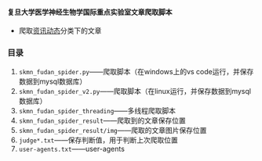 #### 复旦大学医学神经生物学国际重点实验室文章爬取脚本
- 爬取[资讯动态](http://skmn.fudan.edu.cn/Data/List/zxdt1)分类下的文章


### 目录
1. `skmn_fudan_spider.py`——爬取脚本（在windows上的vs code运行，并保存数据到mysql数据库）
1. `skmn_fudan_spider_v2.py`——爬取脚本（在linux运行，并保存数据到mysql数据库）
2. `skmn_fudan_spider_threading`——多线程爬取脚本
3. `skmn_fudan_spider_result`——爬取到的文章保存位置
4. `skmn_fudan_spider_result/img`——爬取的文章图片保存位置
5. `judge*.txt`——保存判断值，用于判断上次爬取位置
5. `user-agents.txt`——user-agents